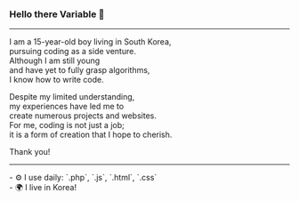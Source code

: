 ### Hello there Variable 👋

<hr>

<p>
  I am a 15-year-old boy living in South Korea,
  <br>
  pursuing coding as a side venture.
  <br>
  Although I am still young
  <br>
  and have yet to fully grasp algorithms,
  <br>
  I know how to write code.
</p>

<p>
  Despite my limited understanding,
  <br>
  my experiences have led me to
  <br>
  create numerous projects and websites.
  <br>
  For me, coding is not just a job;
  <br>
  it is a form of creation that I hope to cherish.
</p>


Thank you!
<hr>
- ⚙️ I use daily: `.php`, `.js`, `.html`, `.css`
<br>
- 🌍 I live in Korea!


